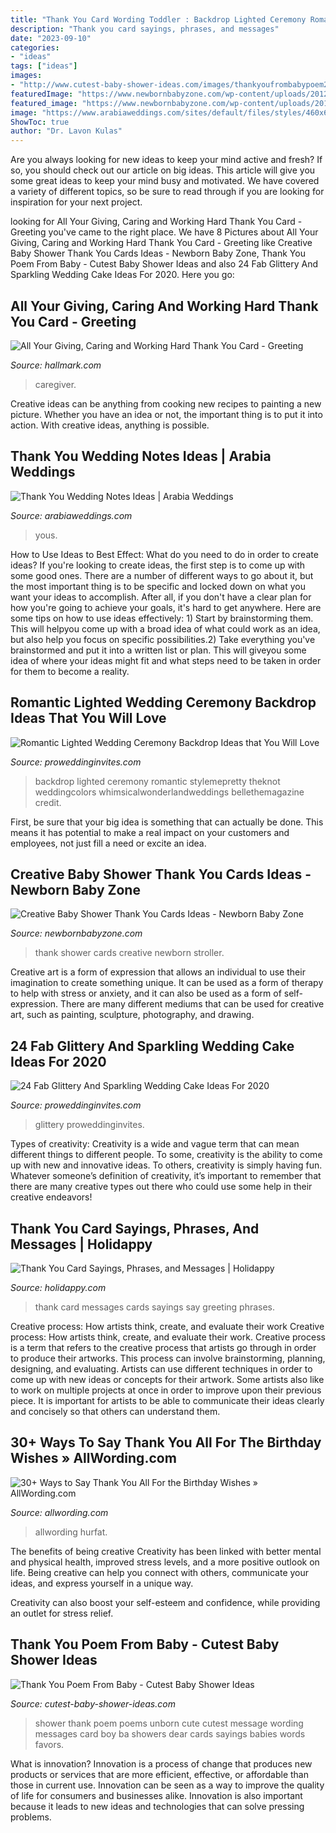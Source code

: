 ```yaml
---
title: "Thank You Card Wording Toddler : Backdrop Lighted Ceremony Romantic Stylemepretty Theknot Weddingcolors Whimsicalwonderlandweddings Bellethemagazine Credit"
description: "Thank you card sayings, phrases, and messages"
date: "2023-09-10"
categories:
- "ideas"
tags: ["ideas"]
images:
- "http://www.cutest-baby-shower-ideas.com/images/thankyoufrombabypoem2.png"
featuredImage: "https://www.newbornbabyzone.com/wp-content/uploads/2012/11/Baby-Shower-Thank-You-Cards-Ideas.jpg"
featured_image: "https://www.newbornbabyzone.com/wp-content/uploads/2012/11/Baby-Shower-Thank-You-Cards-Ideas.jpg"
image: "https://www.arabiaweddings.com/sites/default/files/styles/460x600/public/albums/2020/06/19/thank_you_notes_3.jpg?itok=zpemTW7U"
ShowToc: true
author: "Dr. Lavon Kulas"
---
```



Are you always looking for new ideas to keep your mind active and fresh? If so, you should check out our article on big ideas. This article will give you some great ideas to keep your mind busy and motivated. We have covered a variety of different topics, so be sure to read through if you are looking for inspiration for your next project.

	

		
looking for All Your Giving, Caring and Working Hard Thank You Card - Greeting you've came to the right place. We have 8 Pictures about All Your Giving, Caring and Working Hard Thank You Card - Greeting like Creative Baby Shower Thank You Cards Ideas - Newborn Baby Zone, Thank You Poem From Baby - Cutest Baby Shower Ideas and also 24 Fab Glittery And Sparkling Wedding Cake Ideas For 2020. Here you go:
		
    
## All Your Giving, Caring And Working Hard Thank You Card - Greeting

<img loading=lazy src="https://www.hallmark.com/dw/image/v2/AALB_PRD/on/demandware.static/-/Sites-hallmark-master/default/dw15150c26/images/finished-goods/Leaves-Thank-You-Card-for-Teacher-or-Caregiver_200GRV4817_04.jpg?sw=1200&amp;sh=1200&amp;sm=fit" onerror="this.onerror=null;this.src='https://tse3.mm.bing.net/th?id=OIP.OeKE28DgCdGC2s0hVYxx2AHaHa&amp;pid=15.1';" alt="All Your Giving, Caring and Working Hard Thank You Card - Greeting">

_Source: hallmark.com_

>caregiver. 

	

Creative ideas can be anything from cooking new recipes to painting a new picture. Whether you have an idea or not, the important thing is to put it into action. With creative ideas, anything is possible.

    
## Thank You Wedding Notes Ideas | Arabia Weddings

<img loading=lazy src="https://www.arabiaweddings.com/sites/default/files/styles/460x600/public/albums/2020/06/19/thank_you_notes_3.jpg?itok=zpemTW7U" onerror="this.onerror=null;this.src='https://tse1.mm.bing.net/th?id=OIP.qveLa3a3FUjNi_nk7EcS8wAAAA&amp;pid=15.1';" alt="Thank You Wedding Notes Ideas | Arabia Weddings">

_Source: arabiaweddings.com_

>yous. 

	

How to Use Ideas to Best Effect: What do you need to do in order to create ideas?
If you're looking to create ideas, the first step is to come up with some good ones. There are a number of different ways to go about it, but the most important thing is to be specific and locked down on what you want your ideas to accomplish. After all, if you don't have a clear plan for how you're going to achieve your goals, it's hard to get anywhere. Here are some tips on how to use ideas effectively: 1) Start by brainstorming them. This will helpyou come up with a broad idea of what could work as an idea, but also help you focus on specific possibilities.2) Take everything you've brainstormed and put it into a written list or plan. This will giveyou some idea of where your ideas might fit and what steps need to be taken in order for them to become a reality.

    
## Romantic Lighted Wedding Ceremony Backdrop Ideas That You Will Love

<img loading=lazy src="https://www.proweddinginvites.com/blog/wp-content/uploads/2019/12/177-02-600x1000.jpg" onerror="this.onerror=null;this.src='https://tse4.mm.bing.net/th?id=OIP.kO08u8UqgaMMw0b92IxppAHaMW&amp;pid=15.1';" alt="Romantic Lighted Wedding Ceremony Backdrop Ideas that You Will Love">

_Source: proweddinginvites.com_

>backdrop lighted ceremony romantic stylemepretty theknot weddingcolors whimsicalwonderlandweddings bellethemagazine credit. 

	

First, be sure that your big idea is something that can actually be done. This means it has potential to make a real impact on your customers and employees, not just fill a need or excite an idea.

    
## Creative Baby Shower Thank You Cards Ideas - Newborn Baby Zone

<img loading=lazy src="https://www.newbornbabyzone.com/wp-content/uploads/2012/11/Baby-Shower-Thank-You-Cards-Ideas.jpg" onerror="this.onerror=null;this.src='https://tse4.mm.bing.net/th?id=OIP.EBu7NmW2kek3jHJPdGswzQHaE2&amp;pid=15.1';" alt="Creative Baby Shower Thank You Cards Ideas - Newborn Baby Zone">

_Source: newbornbabyzone.com_

>thank shower cards creative newborn stroller. 

	

Creative art is a form of expression that allows an individual to use their imagination to create something unique. It can be used as a form of therapy to help with stress or anxiety, and it can also be used as a form of self-expression. There are many different mediums that can be used for creative art, such as painting, sculpture, photography, and drawing.

    
## 24 Fab Glittery And Sparkling Wedding Cake Ideas For 2020

<img loading=lazy src="https://www.proweddinginvites.com/blog/wp-content/uploads/2019/12/117-05-600x900.jpg" onerror="this.onerror=null;this.src='https://tse3.mm.bing.net/th?id=OIP.QhdimHei1DISZRW3tu5UxQHaLH&amp;pid=15.1';" alt="24 Fab Glittery And Sparkling Wedding Cake Ideas For 2020">

_Source: proweddinginvites.com_

>glittery proweddinginvites. 

	

Types of creativity:
Creativity is a wide and vague term that can mean different things to different people. To some, creativity is the ability to come up with new and innovative ideas. To others, creativity is simply having fun. Whatever someone’s definition of creativity, it’s important to remember that there are many creative types out there who could use some help in their creative endeavors!

    
## Thank You Card Sayings, Phrases, And Messages | Holidappy

<img loading=lazy src="https://usercontent2.hubstatic.com/12299839_f1024.jpg" onerror="this.onerror=null;this.src='https://tse2.mm.bing.net/th?id=OIP.lNQ6QuyEc9Xnq199eBFPKgHaJ4&amp;pid=15.1';" alt="Thank You Card Sayings, Phrases, and Messages | Holidappy">

_Source: holidappy.com_

>thank card messages cards sayings say greeting phrases. 

	

Creative process: How artists think, create, and evaluate their work
Creative process: How artists think, create, and evaluate their work.
Creative process is a term that refers to the creative process that artists go through in order to produce their artworks. This process can involve brainstorming, planning, designing, and evaluating. Artists can use different techniques in order to come up with new ideas or concepts for their artwork. Some artists also like to work on multiple projects at once in order to improve upon their previous piece. It is important for artists to be able to communicate their ideas clearly and concisely so that others can understand them.

    
## 30+ Ways To Say Thank You All For The Birthday Wishes » AllWording.com

<img loading=lazy src="https://allwording.com/wp-content/uploads/2017/05/thank-you-birthday-wishes-feature.jpg" onerror="this.onerror=null;this.src='https://tse1.mm.bing.net/th?id=OIP.AyQyp3UlNCsDrd_pbUi8kgHaDt&amp;pid=15.1';" alt="30+ Ways to Say Thank You All For the Birthday Wishes » AllWording.com">

_Source: allwording.com_

>allwording hurfat. 

	

The benefits of being creative
Creativity has been linked with better mental and physical health, improved stress levels, and a more positive outlook on life.
Being creative can help you connect with others, communicate your ideas, and express yourself in a unique way.

Creativity can also boost your self-esteem and confidence, while providing an outlet for stress relief.

    
## Thank You Poem From Baby - Cutest Baby Shower Ideas

<img loading=lazy src="http://www.cutest-baby-shower-ideas.com/images/thankyoufrombabypoem2.png" onerror="this.onerror=null;this.src='https://tse4.mm.bing.net/th?id=OIP.Lumlj2nobkVRg3KDHvRAJQHaLG&amp;pid=15.1';" alt="Thank You Poem From Baby - Cutest Baby Shower Ideas">

_Source: cutest-baby-shower-ideas.com_

>shower thank poem poems unborn cute cutest message wording messages card boy ba showers dear cards sayings babies words favors. 

	

What is innovation?
Innovation is a process of change that produces new products or services that are more efficient, effective, or affordable than those in current use. Innovation can be seen as a way to improve the quality of life for consumers and businesses alike. Innovation is also important because it leads to new ideas and technologies that can solve pressing problems.

